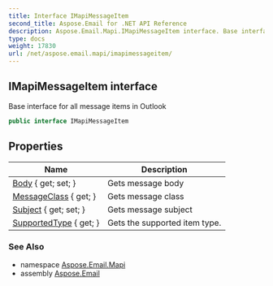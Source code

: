 ```yaml
---
title: Interface IMapiMessageItem
second_title: Aspose.Email for .NET API Reference
description: Aspose.Email.Mapi.IMapiMessageItem interface. Base interface for all message items in Outlook
type: docs
weight: 17830
url: /net/aspose.email.mapi/imapimessageitem/
---
```

## IMapiMessageItem interface

Base interface for all message items in Outlook

```csharp
public interface IMapiMessageItem
```

## Properties

| Name | Description |
| --- | --- |
| [Body](../../aspose.email.mapi/imapimessageitem/body/) { get; set; } | Gets message body |
| [MessageClass](../../aspose.email.mapi/imapimessageitem/messageclass/) { get; } | Gets message class |
| [Subject](../../aspose.email.mapi/imapimessageitem/subject/) { get; set; } | Gets message subject |
| [SupportedType](../../aspose.email.mapi/imapimessageitem/supportedtype/) { get; } | Gets the supported item type. |

### See Also

* namespace [Aspose.Email.Mapi](../../aspose.email.mapi/)
* assembly [Aspose.Email](../../)


